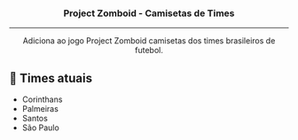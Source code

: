 <h3 align="center">Project Zomboid - Camisetas de Times</h3>

---

<p align="center"> Adiciona ao jogo Project Zomboid camisetas dos times brasileiros de futebol.
    <br> 
</p>

## 📝 Times atuais

- Corinthans
- Palmeiras
- Santos
- São Paulo
